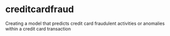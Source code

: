 # creditcardfraud
Creating a model that predicts credit card fraudulent activities or anomalies within a credit card transaction
